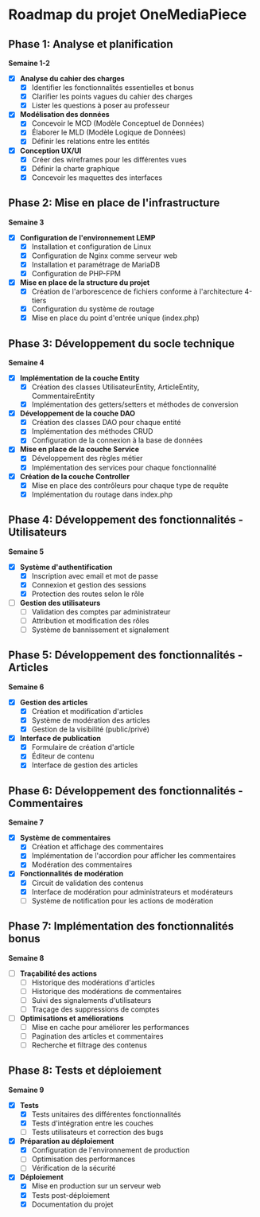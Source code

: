 # Roadmap du projet OneMediaPiece

## Phase 1: Analyse et planification

**Semaine 1-2**

- [x] **Analyse du cahier des charges**
  - [x] Identifier les fonctionnalités essentielles et bonus
  - [x] Clarifier les points vagues du cahier des charges
  - [x] Lister les questions à poser au professeur
- [x] **Modélisation des données**
  - [x] Concevoir le MCD (Modèle Conceptuel de Données)
  - [x] Élaborer le MLD (Modèle Logique de Données)
  - [x] Définir les relations entre les entités
- [x] **Conception UX/UI**
  - [x] Créer des wireframes pour les différentes vues
  - [x] Définir la charte graphique
  - [x] Concevoir les maquettes des interfaces

## Phase 2: Mise en place de l'infrastructure

**Semaine 3**

- [x] **Configuration de l'environnement LEMP**
  - [x] Installation et configuration de Linux
  - [x] Configuration de Nginx comme serveur web
  - [x] Installation et paramétrage de MariaDB
  - [x] Configuration de PHP-FPM
- [x] **Mise en place de la structure du projet**
  - [x] Création de l'arborescence de fichiers conforme à l'architecture 4-tiers
  - [x] Configuration du système de routage
  - [x] Mise en place du point d'entrée unique (index.php)

## Phase 3: Développement du socle technique

**Semaine 4**

- [x] **Implémentation de la couche Entity**
  - [x] Création des classes UtilisateurEntity, ArticleEntity, CommentaireEntity
  - [x] Implémentation des getters/setters et méthodes de conversion
- [x] **Développement de la couche DAO**
  - [x] Création des classes DAO pour chaque entité
  - [x] Implémentation des méthodes CRUD
  - [x] Configuration de la connexion à la base de données
- [x] **Mise en place de la couche Service**
  - [x] Développement des règles métier
  - [x] Implémentation des services pour chaque fonctionnalité
- [x] **Création de la couche Controller**
  - [x] Mise en place des contrôleurs pour chaque type de requête
  - [x] Implémentation du routage dans index.php

## Phase 4: Développement des fonctionnalités - Utilisateurs

**Semaine 5**

- [x] **Système d'authentification**
  - [x] Inscription avec email et mot de passe
  - [x] Connexion et gestion des sessions
  - [x] Protection des routes selon le rôle
- [ ] **Gestion des utilisateurs**
  - [ ] Validation des comptes par administrateur
  - [ ] Attribution et modification des rôles
  - [ ] Système de bannissement et signalement

## Phase 5: Développement des fonctionnalités - Articles

**Semaine 6**

- [x] **Gestion des articles**
  - [x] Création et modification d'articles
  - [x] Système de modération des articles
  - [x] Gestion de la visibilité (public/privé)
- [x] **Interface de publication**
  - [x] Formulaire de création d'article
  - [x] Éditeur de contenu
  - [x] Interface de gestion des articles

## Phase 6: Développement des fonctionnalités - Commentaires

**Semaine 7**

- [x] **Système de commentaires**
  - [x] Création et affichage des commentaires
  - [x] Implémentation de l'accordion pour afficher les commentaires
  - [x] Modération des commentaires
- [x] **Fonctionnalités de modération**
  - [x] Circuit de validation des contenus
  - [x] Interface de modération pour administrateurs et modérateurs
  - [ ] Système de notification pour les actions de modération

## Phase 7: Implémentation des fonctionnalités bonus

**Semaine 8**

- [ ] **Traçabilité des actions**
  - [ ] Historique des modérations d'articles
  - [ ] Historique des modérations de commentaires
  - [ ] Suivi des signalements d'utilisateurs
  - [ ] Traçage des suppressions de comptes
- [ ] **Optimisations et améliorations**
  - [ ] Mise en cache pour améliorer les performances
  - [ ] Pagination des articles et commentaires
  - [ ] Recherche et filtrage des contenus

## Phase 8: Tests et déploiement

**Semaine 9**

- [x] **Tests**
  - [x] Tests unitaires des différentes fonctionnalités
  - [x] Tests d'intégration entre les couches
  - [ ] Tests utilisateurs et correction des bugs
- [x] **Préparation au déploiement**
  - [x] Configuration de l'environnement de production
  - [ ] Optimisation des performances
  - [ ] Vérification de la sécurité
- [x] **Déploiement**
  - [x] Mise en production sur un serveur web
  - [x] Tests post-déploiement
  - [x] Documentation du projet
